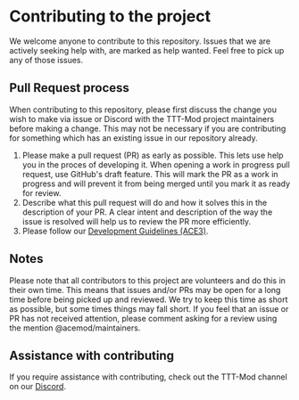 # Contributing to the project

We welcome anyone to contribute to this repository. Issues that we are actively seeking help with, are marked as help wanted. Feel free to pick up any of those issues.

## Pull Request process

When contributing to this repository, please first discuss the change you wish to make via issue or Discord with the TTT-Mod project maintainers before making a change. This may not be necessary if you are contributing for something which has an existing issue in our repository already.

1. Please make a pull request (PR) as early as possible. This lets use help you in the proces of developing it. When opening a work in progress pull request, use GitHub's draft feature. This will mark the PR as a work in progress and will prevent it from being merged until you mark it as ready for review.
2. Describe what this pull request will do and how it solves this in the description of your PR. A clear intent and description of the way the issue is resolved will help us to review the PR more efficiently.
3. Please follow our [Development Guidelines (ACE3)](https://ace3.acemod.org/wiki/development/coding-guidelines).

## Notes

Please note that all contributors to this project are volunteers and do this in their own time. This means that issues and/or PRs may be open for a long time before being picked up and reviewed. We try to keep this time as short as possible, but some times things may fall short. If you feel that an issue or PR has not received attention, please comment asking for a review using the mention @acemod/maintainers.

## Assistance with contributing
If you require assistance with contributing, check out the TTT-Mod channel on our [Discord](https://discord.com/channels/121399943393968128/1299008414436950057).